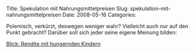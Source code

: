 Title: Spekulation mit Nahrungsmittelpreisen
Slug: spekulation-mit-nahrungsmittelpreisen
Date: 2008-05-16
Categories:

Polemisch, verkürzt, deswegen weniger wahr? Vielleicht auch nur auf den Punkt gebracht? Darüber soll sich jeder seine eigene Meinung bilden:

[Blick: Rendite mit hungernden Kindern](http://www.blick.ch/news/wirtschaft/rendite-mit-hungernden-kindern--90879)
